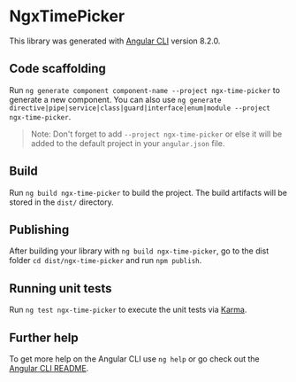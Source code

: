 # NgxTimePicker

This library was generated with [Angular CLI](https://github.com/angular/angular-cli) version 8.2.0.

## Code scaffolding

Run `ng generate component component-name --project ngx-time-picker` to generate a new component. You can also use `ng generate directive|pipe|service|class|guard|interface|enum|module --project ngx-time-picker`.
> Note: Don't forget to add `--project ngx-time-picker` or else it will be added to the default project in your `angular.json` file. 

## Build

Run `ng build ngx-time-picker` to build the project. The build artifacts will be stored in the `dist/` directory.

## Publishing

After building your library with `ng build ngx-time-picker`, go to the dist folder `cd dist/ngx-time-picker` and run `npm publish`.

## Running unit tests

Run `ng test ngx-time-picker` to execute the unit tests via [Karma](https://karma-runner.github.io).

## Further help

To get more help on the Angular CLI use `ng help` or go check out the [Angular CLI README](https://github.com/angular/angular-cli/blob/master/README.md).
